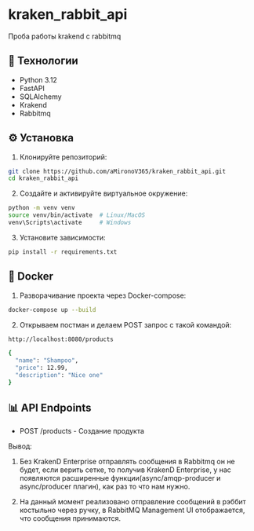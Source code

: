# kraken_rabbit_api

Проба работы krakend с rabbitmq

## 🚀 Технологии

- Python 3.12
- FastAPI
- SQLAlchemy
- Krakend
- Rabbitmq

## ⚙️ Установка

1. Клонируйте репозиторий:
```bash
git clone https://github.com/aMironoV365/kraken_rabbit_api.git
cd kraken_rabbit_api
```

2. Создайте и активируйте виртуальное окружение:
```bash
python -m venv venv
source venv/bin/activate  # Linux/MacOS
venv\Scripts\activate     # Windows
```

3. Установите зависимости:
```bash
pip install -r requirements.txt
```

## 🐳 Docker

1. Разворачивание проекта через Docker-compose:
```bash
docker-compose up --build
```

2. Открываем постман и делаем POST запрос с такой командой:
```bash
http://localhost:8080/products
```
```bash
{
  "name": "Shampoo",
  "price": 12.99,
  "description": "Nice one"
}
```


## 📊 API Endpoints

- POST /products - Создание продукта


Вывод:

1. Без KrakenD Enterprise отправлять сообщения в Rabbitmq он не будет, если верить сетке, то получив KrakenD Enterprise,
у нас появляются расширенные функции(async/amqp-producer и async/producer плагин), как раз то что нам нужно.

2. На данный момент реализовано отправление сообщений в рэббит костыльно через ручку, в RabbitMQ Management UI отображается,
что сообщения принимаются.